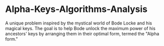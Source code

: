 # Alpha-Keys-Algorithms-Analysis
A unique problem inspired by the mystical world of Bode Locke and his magical keys. The goal is to help Bode unlock the maximum power of his ancestors' keys by arranging them in their optimal form, termed the "Alpha form."

